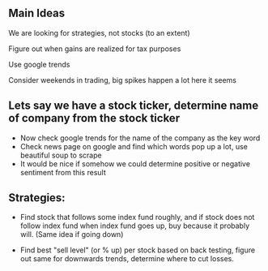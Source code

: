 ## Main Ideas
We are looking for strategies, not stocks (to an extent)

Figure out when gains are realized for tax purposes

Use google trends

Consider weekends in trading, big spikes happen a lot here it seems

## Lets say we have a stock ticker, determine name of company from the stock ticker
- Now check google trends for the name of the company as the key word
- Check news page on google and find which words pop up a lot, use beautiful soup to scrape
- It would be nice if somehow we could determine positive or negative sentiment from this result

## Strategies:
- Find stock that follows some index fund roughly, and if stock does not follow index fund when index fund goes up, buy because it probably will. (Same idea if going down)

- Find best "sell level" (or % up) per stock based on back testing, figure out same for downwards trends, determine where to cut losses.






